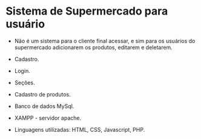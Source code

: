 # Sistema de Supermercado para usuário

- Não é um sistema para o cliente final acessar, e sim para os usuários do supermercado adicionarem os produtos, editarem e deletarem.

- Cadastro.
- Login.
- Seções.
- Cadastro de produtos.
- Banco de dados MySql.
- XAMPP - servidor apache.
- Linguagens utilizadas: HTML, CSS, Javascript, PHP.
